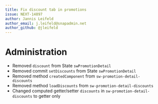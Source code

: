 ```yaml
---
title: Fix discount tab in promotions
issue: NEXT-14897
author: Jannis Leifeld
author_email: j.leifeld@snapadmin.net 
author_github: @jleifeld
---
```

# Administration
* Removed `discount` from State `swPromotionDetail`
* Removed commit `setDiscounts` from State `swPromotionDetail`
* Removed method `createdComponent` from `sw-promotion-detail-discounts`
* Removed method `loadDiscounts` from `sw-promotion-detail-discounts`
* Changed computed getter/setter `discounts` in `sw-promotion-detail-discounts` to getter only
